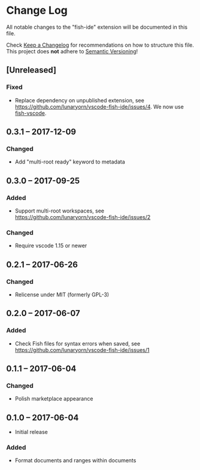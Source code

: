 # Change Log
All notable changes to the "fish-ide" extension will be documented in this file.

Check [Keep a Changelog](http://keepachangelog.com/) for recommendations on how
to structure this file.  This project does **not** adhere to [Semantic
Versioning](http://semver.org/)!

## [Unreleased]
### Fixed
- Replace dependency on unpublished extension, see
  <https://github.com/lunaryorn/vscode-fish-ide/issues/4>.  We now use
  [fish-vscode](https://github.com/aaronsky/fish-vscode).

## 0.3.1 – 2017-12-09
### Changed
- Add "multi-root ready" keyword to metadata

## 0.3.0 – 2017-09-25
### Added
- Support multi-root workspaces, see
  <https://github.com/lunaryorn/vscode-fish-ide/issues/2>

### Changed
- Require vscode 1.15 or newer

## 0.2.1 – 2017-06-26
### Changed
- Relicense under MIT (formerly GPL-3)

## 0.2.0 – 2017-06-07
### Added
- Check Fish files for syntax errors when saved, see
  <https://github.com/lunaryorn/vscode-fish-ide/issues/1>

## 0.1.1 – 2017-06-04
### Changed
- Polish marketplace appearance

## 0.1.0 – 2017-06-04
- Initial release

### Added
- Format documents and ranges within documents

